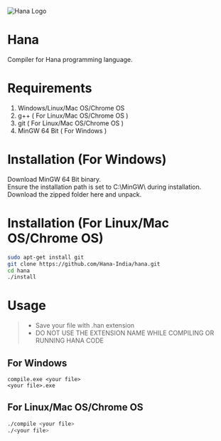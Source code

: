 ![ Hana Logo ](https://github.com/Hana-India/hanaindia.github.io/blob/master/hana.jpg)
# Hana
Compiler for Hana programming language.
# Requirements
1. Windows/Linux/Mac OS/Chrome OS
2. g++ ( For Linux/Mac OS/Chrome OS )
3. git ( For Linux/Mac OS/Chrome OS )
4. MinGW 64 Bit ( For Windows )
# Installation (For Windows)
Download MinGW 64 Bit binary.<br>
Ensure the installation path is set to C:\MinGW\ during installation.<br>
Download the zipped folder here and unpack.<br>

# Installation (For Linux/Mac OS/Chrome OS)
```bash
sudo apt-get install git
git clone https://github.com/Hana-India/hana.git
cd hana
./install
```

# Usage

>- Save your file with .han extension
>- DO NOT USE THE EXTENSION NAME WHILE COMPILING OR RUNNING HANA CODE
## For Windows
```batch
compile.exe <your file>
<your file>.exe
```

## For Linux/Mac OS/Chrome OS
```bash
./compile <your file>
./<your file>
```
